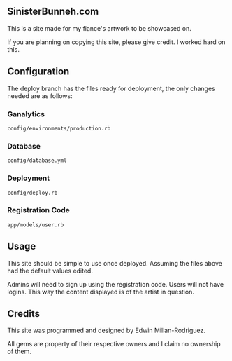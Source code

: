 SinisterBunneh.com
------------------
This is a site made for my fiance's artwork to be showcased on.

If you are planning on copying this site, please give credit. I worked hard on
this.

Configuration
-------------
The deploy branch has the files ready for deployment, the only changes needed
are as follows:

### Ganalytics
	config/environments/production.rb
### Database
	config/database.yml
### Deployment
	config/deploy.rb
### Registration Code
	app/models/user.rb

Usage
-----
This site should be simple to use once deployed. Assuming the files above had
the default values edited.

Admins will need to sign up using the registration code. Users will not have 
logins. This way the content displayed is of the artist in question. 

Credits
----------
This site was programmed and designed by Edwin Millan-Rodriguez.

All gems are property of their respective owners and I claim no ownership of
them. 